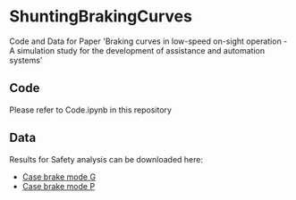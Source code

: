 # ShuntingBrakingCurves

Code and Data for Paper 'Braking curves in low-speed on-sight operation - A simulation study for the development of assistance and automation systems'

## Code

Please refer to Code.ipynb in this repository

## Data

Results for Safety analysis can be downloaded here:

- [Case brake mode G](https://fh-aachen.sciebo.de/s/QRtEPiZtQ18UG0A)
- [Case brake mode P](https://fh-aachen.sciebo.de/s/Vq2FZhoucKTgRJp)
